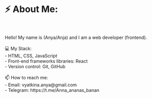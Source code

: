 # ⚡ About Me:
<br>
<br>Hello! My name is (Anya/Anja) and I am a web developer (frontend).<br>
<br>💻 My Stack:<br>
- HTML, CSS, JavaScript<br>
- Front-end frameworks libraries: React<br>
- Version control: Git, GitHub<br><br>
📫 How to reach me:<br>- Email: vyatkina.anya@gmail.com<br>
- Telegram: https://t.me/Anna_ananas_banan<br>

<!--
**AnnaVyatkina/AnnaVyatkina** is a ✨ _special_ ✨ repository because its `README.md` (this file) appears on your GitHub profile.

Here are some ideas to get you started:

- 🔭 I’m currently working on ...
- 🌱 I’m currently learning ...
- 👯 I’m looking to collaborate on ...
- 🤔 I’m looking for help with ...
- 💬 Ask me about ...
- 📫 How to reach me: ...
- 😄 Pronouns: ...
- ⚡ Fun fact: ...
-->
